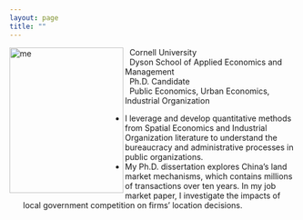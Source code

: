 ```yaml
---
layout: page
title: ""
---
```


<p><img src="https://mengwei-lin.github.io/lin_photo.JPG" alt="me" align="left" style="width:200px;height:256px;padding:0px">

&nbsp; Cornell University <br>
&nbsp; Dyson School of Applied Economics and Management <br>
&nbsp; Ph.D. Candidate <br>
&nbsp; Public Economics, Urban Economics, Industrial Organization <br>

- I leverage and develop quantitative methods from Spatial Economics and Industrial Organization literature to understand the bureaucracy and administrative processes in public organizations.
- My Ph.D. dissertation explores China’s land market mechanisms, which contains millions of transactions over ten years. In my job market paper, I investigate the impacts of local government competition on firms’ location decisions.
